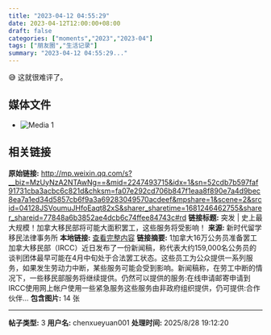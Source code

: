 ```yaml
---
title: "2023-04-12 04:55:29"
date: 2023-04-12T12:00:00+08:00
draft: false
categories: ["moments","2023","2023-04"]
tags: ["朋友圈","生活记录"]
summary: "2023-04-12 04:55:29..."
---
```


😅 这就很难评了。

## 媒体文件

- ![Media 1](/Moments/photos/2023-04-12/202304120455290.jpg)

## 相关链接

**原始链接:** http://mp.weixin.qq.com/s?__biz=MzUyNzA2NTAwNg==&mid=2247493715&idx=1&sn=52cdb7b597faf91731cba3acbc6c821d&chksm=fa07e292cd706b847f1eaa8f890e7a4d9bec8ea7a1ed34d5857cb6f9a3a69283049570acdeef&mpshare=1&scene=2&srcid=04128JSVoumuJHfoEaqt82xS&sharer_sharetime=1681246462755&sharer_shareid=77848a6b3852ae4dcb6c74ffee84743c#rd
**链接标题:** 突发 | 史上最大规模！加拿大移民部将可能大面积罢工，这些服务将受影响！
**来源:** 新时代留学移民法律事务所
**本地链接:** [查看完整内容](/link_content/2023/04/2023-04-12-2/link_content/)
**链接摘要:** 1加拿大16万公务员准备罢工加拿大移民部（IRCC）近日发布了一份新闻稿，称代表大约159,000名公务员的谈判团体最早可能在4月中旬处于合法罢工状态。这些员工为公众提供一系列服务，如果发生劳动力中断，某些服务可能会受到影响。新闻稿称，在劳工中断的情况下，一些移民部服务将继续提供。仍然可以提供的服务:在线申请邮寄申请到IRCC使用网上帐户使用一些紧急服务这些服务由非政府组织提供，仍可提供:合作伙伴...
**包含图片:** 14 张

---

**帖子类型:** 3
**用户名:** chenxueyuan001
**处理时间:** 2025/8/28 19:12:20
